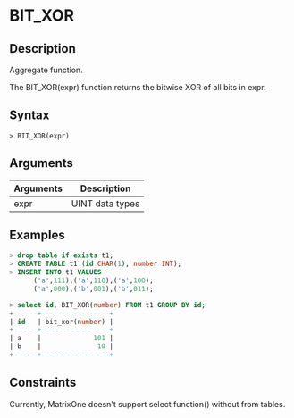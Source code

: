 # **BIT_XOR**

## **Description**

Aggregate function.

The BIT_XOR(expr) function returns the bitwise XOR of all bits in expr.

## **Syntax**

```
> BIT_XOR(expr)
```

## **Arguments**

|  Arguments   | Description  |
|  ----  | ----  |
| expr  | UINT data types |

## **Examples**

```sql
> drop table if exists t1;
> CREATE TABLE t1 (id CHAR(1), number INT);
> INSERT INTO t1 VALUES
      ('a',111),('a',110),('a',100),
      ('a',000),('b',001),('b',011);

> select id, BIT_XOR(number) FROM t1 GROUP BY id;
+------+-----------------+
| id   | bit_xor(number) |
+------+-----------------+
| a    |             101 |
| b    |              10 |
+------+-----------------+
```

## **Constraints**

Currently, MatrixOne doesn't support select function() without from tables.
